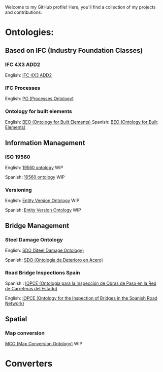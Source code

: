 Welcome to my GitHub profile! Here, you'll find a collection of my projects and contributions:

# Ontologies:

## Based on IFC (Industry Foundation Classes)
### IFC 4X3 ADD2 
English: [IFC 4X3 ADD2 ](/ifc/ifcowl/IFC4X3_ADD2/20240327/index-en.html)
### IFC Processes
English: [PO (Processes Ontology) ](/ifc/po/20240327/index-en.html)
### Ontology for built elements
English: [BEO (Ontology for Built Elements) ](/beo/20240411/index-en.html)
Spanish: [BEO (Ontology for Built Elements) ](/beo/20240411/index-es.html)





## Information Management
### ISO 19560
English: [19560 ontology](/Information_Management/ISO19560/) WIP

Spanish: [19560 ontology](/Information_Management/ISO19560/) WIP

### Versioning
English: [Entity Version Ontology](/Information_Management/Versions/) WIP

Spanish: [Entity Version Ontology](/Information_Management/Versions/) WIP


## Bridge Management
### Steel Damage Ontology
English: [SDO (Steel Damage Ontology)](/bridge/damage/sdo/20240327/index-en.html) 

Spanish: [SDO (Ontologia de Deterioro en Acero)](/bridge/damage/sdo/20240327/index-es.html)

### Road Bridge Inspections Spain
Spanish : [IOPCE (Ontología para la Inspección de Obras de Paso en la Red de Carreteras del Estado)](/bridge/inspection/iopce/20240327/index-es.html)

English: [IOPCE (Ontology for the Inspection of Bridges in the Spanish Road Network)](/bridge/inspection/iopce/20240327/index-en.html) 


## Spatial
### Map conversion
[MCO (Map Conversion Ontology)](/Spatial/mco) WIP

# Converters


